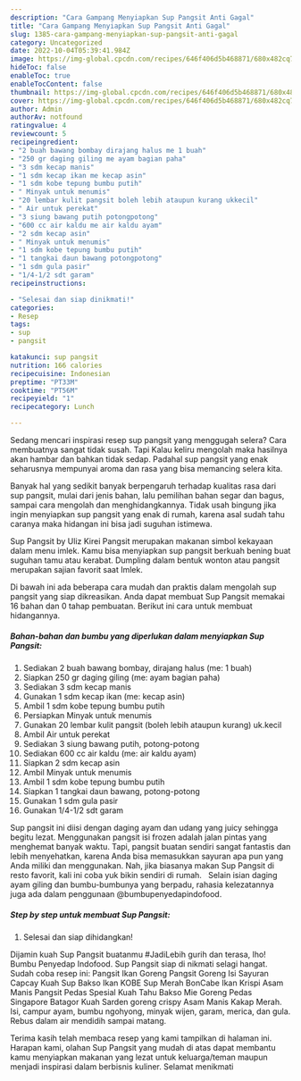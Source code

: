 ```yaml
---
description: "Cara Gampang Menyiapkan Sup Pangsit Anti Gagal"
title: "Cara Gampang Menyiapkan Sup Pangsit Anti Gagal"
slug: 1385-cara-gampang-menyiapkan-sup-pangsit-anti-gagal
category: Uncategorized
date: 2022-10-04T05:39:41.984Z
image: https://img-global.cpcdn.com/recipes/646f406d5b468871/680x482cq70/sup-pangsit-foto-resep-utama.jpg
hideToc: false
enableToc: true
enableTocContent: false
thumbnail: https://img-global.cpcdn.com/recipes/646f406d5b468871/680x482cq70/sup-pangsit-foto-resep-utama.jpg
cover: https://img-global.cpcdn.com/recipes/646f406d5b468871/680x482cq70/sup-pangsit-foto-resep-utama.jpg
author: Admin
authorAv: notfound
ratingvalue: 4
reviewcount: 5
recipeingredient:
- "2 buah bawang bombay dirajang halus me 1 buah"
- "250 gr daging giling me ayam bagian paha"
- "3 sdm kecap manis"
- "1 sdm kecap ikan me kecap asin"
- "1 sdm kobe tepung bumbu putih"
- " Minyak untuk menumis"
- "20 lembar kulit pangsit boleh lebih ataupun kurang ukkecil"
- " Air untuk perekat"
- "3 siung bawang putih potongpotong"
- "600 cc air kaldu me air kaldu ayam"
- "2 sdm kecap asin"
- " Minyak untuk menumis"
- "1 sdm kobe tepung bumbu putih"
- "1 tangkai daun bawang potongpotong"
- "1 sdm gula pasir"
- "1/4-1/2 sdt garam"
recipeinstructions:

- "Selesai dan siap dinikmati!"
categories:
- Resep
tags:
- sup
- pangsit

katakunci: sup pangsit 
nutrition: 166 calories
recipecuisine: Indonesian
preptime: "PT33M"
cooktime: "PT56M"
recipeyield: "1"
recipecategory: Lunch

---
```



Sedang mencari inspirasi resep sup pangsit yang menggugah selera? Cara membuatnya sangat tidak susah. Tapi Kalau keliru mengolah maka hasilnya akan hambar dan bahkan tidak sedap. Padahal sup pangsit yang enak seharusnya mempunyai aroma dan rasa yang bisa memancing selera kita.


Banyak hal yang sedikit banyak berpengaruh terhadap kualitas rasa dari sup pangsit, mulai dari jenis bahan, lalu pemilihan bahan segar dan bagus, sampai cara mengolah dan menghidangkannya. Tidak usah bingung jika ingin menyiapkan sup pangsit yang enak di rumah, karena asal sudah tahu caranya maka hidangan ini bisa jadi suguhan istimewa.

Sup Pangsit by Uliz Kirei Pangsit merupakan makanan simbol kekayaan dalam menu imlek. Kamu bisa menyiapkan sup pangsit berkuah bening buat suguhan tamu atau kerabat. Dumpling dalam bentuk wonton atau pangsit merupakan sajian favorit saat Imlek.


Di bawah ini ada beberapa cara mudah dan praktis dalam mengolah sup pangsit yang siap dikreasikan. Anda dapat membuat Sup Pangsit memakai 16 bahan dan 0 tahap pembuatan. Berikut ini cara untuk membuat hidangannya.

<!--inarticleads1-->

##### Bahan-bahan dan bumbu yang diperlukan dalam menyiapkan Sup Pangsit:

1. Sediakan 2 buah bawang bombay, dirajang halus (me: 1 buah)
1. Siapkan 250 gr daging giling (me: ayam bagian paha)
1. Sediakan 3 sdm kecap manis
1. Gunakan 1 sdm kecap ikan (me: kecap asin)
1. Ambil 1 sdm kobe tepung bumbu putih
1. Persiapkan  Minyak untuk menumis
1. Gunakan 20 lembar kulit pangsit (boleh lebih ataupun kurang) uk.kecil
1. Ambil  Air untuk perekat
1. Sediakan 3 siung bawang putih, potong-potong
1. Sediakan 600 cc air kaldu (me: air kaldu ayam)
1. Siapkan 2 sdm kecap asin
1. Ambil  Minyak untuk menumis
1. Ambil 1 sdm kobe tepung bumbu putih
1. Siapkan 1 tangkai daun bawang, potong-potong
1. Gunakan 1 sdm gula pasir
1. Gunakan 1/4-1/2 sdt garam


Sup pangsit ini diisi dengan daging ayam dan udang yang juicy sehingga begitu lezat. Menggunakan pangsit isi frozen adalah jalan pintas yang menghemat banyak waktu. Tapi, pangsit buatan sendiri sangat fantastis dan lebih menyehatkan, karena Anda bisa memasukkan sayuran apa pun yang Anda miliki dan menggunakan. Nah, jika biasanya makan Sup Pangsit di resto favorit, kali ini coba yuk bikin sendiri di rumah. ⁣ ⁣ Selain isian daging ayam giling dan bumbu-bumbunya yang berpadu, rahasia kelezatannya juga ada dalam penggunaan @bumbupenyedapindofood. 

<!--inarticleads2-->

##### Step by step untuk membuat Sup Pangsit:


1. Selesai dan siap dihidangkan!

Dijamin kuah Sup Pangsit buatanmu #JadiLebih gurih dan terasa, lho! ⁣ Bumbu Penyedap Indofood. Sup Pangsit siap di nikmati selagi hangat. Sudah coba resep ini: Pangsit Ikan Goreng Pangsit Goreng Isi Sayuran Capcay Kuah Sup Bakso Ikan KOBE Sup Merah BonCabe Ikan Krispi Asam Manis Pangsit Pedas Spesial Kuah Tahu Bakso Mie Goreng Pedas Singapore Batagor Kuah Sarden goreng crispy Asam Manis Kakap Merah. Isi, campur ayam, bumbu ngohyong, minyak wijen, garam, merica, dan gula. Rebus dalam air mendidih sampai matang. 

Terima kasih telah membaca resep yang kami tampilkan di halaman ini. Harapan kami, olahan Sup Pangsit yang mudah di atas dapat membantu kamu menyiapkan makanan yang lezat untuk keluarga/teman maupun menjadi inspirasi dalam berbisnis kuliner. Selamat menikmati
